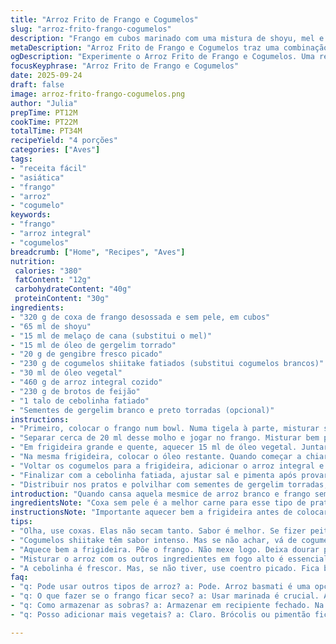 ```yaml
---
title: "Arroz Frito de Frango e Cogumelos"
slug: "arroz-frito-frango-cogumelos"
description: "Frango em cubos marinado com uma mistura de shoyu, mel e óleo de gergelim, refogado com cogumelos frescos e gengibre, misturado a arroz integral cozido e brotos de feijão crocantes. Finalizado com cebolinha e sementes de gergelim torradas, essa variação troca cogumelos brancos por shiitake e substitui o mel por melaço de cana, trazendo um toque mais profundo e levemente amargo. Técnicas simples de refogar e acertar o ponto do arroz, além de truques para conservar a umidade do frango mesmo sem pele, fazem desse prato um verdadeiro coringa para uma refeição rápida e nutritiva."
metaDescription: "Arroz Frito de Frango e Cogumelos traz uma combinação incrível. Sabor profundo com ingredientes especiais. Perfeito para refeições rápidas."
ogDescription: "Experimente o Arroz Frito de Frango e Cogumelos. Uma refeição saborosa e nutritiva. Ideal para um almoço ou janta leve."
focusKeyphrase: "Arroz Frito de Frango e Cogumelos"
date: 2025-09-24
draft: false
image: arroz-frito-frango-cogumelos.png
author: "Julia"
prepTime: PT12M
cookTime: PT22M
totalTime: PT34M
recipeYield: "4 porções"
categories: ["Aves"]
tags:
- "receita fácil"
- "asiática"
- "frango"
- "arroz"
- "cogumelo"
keywords:
- "frango"
- "arroz integral"
- "cogumelos"
breadcrumb: ["Home", "Recipes", "Aves"]
nutrition: 
 calories: "380"
 fatContent: "12g"
 carbohydrateContent: "40g"
 proteinContent: "30g"
ingredients:
- "320 g de coxa de frango desossada e sem pele, em cubos"
- "65 ml de shoyu"
- "15 ml de melaço de cana (substitui o mel)"
- "15 ml de óleo de gergelim torrado"
- "20 g de gengibre fresco picado"
- "230 g de cogumelos shiitake fatiados (substitui cogumelos brancos)"
- "30 ml de óleo vegetal"
- "460 g de arroz integral cozido"
- "230 g de brotos de feijão"
- "1 talo de cebolinha fatiado"
- "Sementes de gergelim branco e preto torradas (opcional)"
instructions:
- "Primeiro, colocar o frango num bowl. Numa tigela à parte, misturar shoyu, melaço, óleo de gergelim e gengibre fresco."
- "Separar cerca de 20 ml desse molho e jogar no frango. Misturar bem pra envolver. Reservar o molho restante."
- "Em frigideira grande e quente, aquecer 15 ml de óleo vegetal. Juntar os cogumelos shiitake e refogar até soltar líquido e dourar nas bordas. Salpicar sal e pimenta e retirar para um prato."
- "Na mesma frigideira, colocar o óleo restante. Quando começar a chiar, adicionar o frango com a marinada. Cozinhar até a superfície ficar dourada, cerca de 7-9 minutos mexendo para não grudar e garantir que ele não resseque."
- "Voltar os cogumelos para a frigideira, adicionar o arroz integral e espalhar os brotos de feijão. Jogar o molho reservado por cima e misturar tudo rápido em fogo alto para esquentar sem deixar o arroz virar papa."
- "Finalizar com a cebolinha fatiada, ajustar sal e pimenta após provar. Tirar do fogo quando estiver tudo bem quente e uniforme."
- "Distribuir nos pratos e polvilhar com sementes de gergelim torradas, que dão estalo e toque visual interessante."
introduction: "Quando cansa aquela mesmice de arroz branco e frango sem graça, vale apostar numa versão com arroz integral que deixa a textura mais interessante e traz fibras extras. O segredo aqui é a marinada potente combinando o dulçor do melaço de cana — que é menos doce e mais encorpado que o mel — com a força do gengibre e o toque tostado do óleo de gergelim. Troquei os cogumelos brancos por shiitake para um sabor mais forte e carnesceência na frigideira, além de deixar o prato colorido com os brotos frescos e a cebolinha, iluminando a composição. Fica ótimo para um almoço rápido ou janta leve e cheia de sabor — e os truques que aprendi com várias panelas garantem que o frango não enjoe nem resseque na hora de fritar."
ingredientsNote: "Coxa sem pele é a melhor carne para esse tipo de prato porque não fica seca e tem mais sabor que peito. Caso use peito, dica: marinar por pelo menos 20 minutos em um pouco de óleo e ácido (limão, vinagre) para garantir suculência. O melaço substitui o mel - mais escuro, menos doce, traz um tom terroso legal. Para cogumelos, shiitake fresco faz toda a diferença, mas se não achar, cogumelo paris ou até fresquinho funciona. Use arroz integral já cozido com pouco tempo de antecedência, para ficar soltinho. Óleo de gergelim composto com óleo vegetal evita que a gordura queime e deixa aroma incrível. A cebola verde (cebolinha) traz frescor e contraste; sem ela, coloque folhas de coentro picadas ou salsinha."
instructionsNote: "Importante aquecer bem a frigideira antes de colocar os cogumelos para dourar, assim eles soltam água e ganham aquela textura firme, cozida na medida. Para o frango, espalhe numa camada fina e evite mexer nas primeiras 2 minutos para que a superfície crie uma crosta, daí mexe e repete o processo - ajuda a selar sucos e garante sabor. Ao adicionar arroz e brotos, mexa rápido e em fogo alto só para aquecer, se deixar além do necessário vira uma papa. Prove o tempero sempre no final; shoyu pode variar bastante de sal. Para acelerar o processo, tenha todos ingredientes picados e peso medido, assim a troca rápida entre cogumelos e frango é prática e mantém tudo quente."
tips:
- "Olha, use coxas. Elas não secam tanto. Sabor é melhor. Se fizer peito, marinar é crucial. Use limão ou vinagre. Isso ajuda na suculência."
- "Cogumelos shiitake têm sabor intenso. Mas se não achar, vá de cogumelo Paris. Funciona. Importante é dourar bem. Assim, o sabor aparece. Não economize no sal."
- "Aquece bem a frigideira. Põe o frango. Não mexe logo. Deixa dourar por uns minutos. Dourar é fundamental. Isso conserva os sucos. Depois de um tempo, mexe devagar."
- "Misturar o arroz com os outros ingredientes em fogo alto é essencial. Se deixar muito tempo, o arroz vira uma papa. E isso ninguém quer. Umustar e servir quente."
- "A cebolinha é frescor. Mas, se não tiver, use coentro picado. Fica bom também. Variedade é chave. E as sementes de gergelim? O estalo delas é único."
faq:
- "q: Pode usar outros tipos de arroz? a: Pode. Arroz basmati é uma opção. Mas tenha cuidado. Cada arroz cozinha diferente."
- "q: O que fazer se o frango ficar seco? a: Usar marinada é crucial. A quantidade de líquido deve ser boa. Melhor continuar mexendo."
- "q: Como armazenar as sobras? a: Armazenar em recipiente fechado. Na geladeira. Consuma em até 3 dias. Requentar é ok, só não exagerar."
- "q: Posso adicionar mais vegetais? a: Claro. Brócolis ou pimentão ficam ótimos. Ajuste o tempo de cozimento. Não deixe muito mole."

---
```

